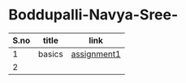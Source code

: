 # Boddupalli-Navya-Sree-

| S.no | title | link |
|------| ------ |-----|
| 1 | basics | [assignment1](https://github.com/NavyaSreebodd/Boddupalli-Navya-Sree-/blob/05969e04fb646d2a535d5ef6b2d0dc5ba1644773/assignments/Assignment_01.ipynb) |
| 2 |       |  |
